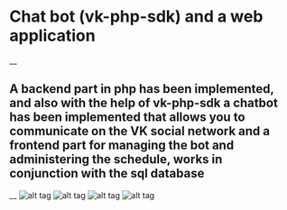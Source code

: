 # Сhat bot (vk-php-sdk) and a web application
__
## A backend part in php has been implemented, and also with the help of vk-php-sdk a chatbot has been implemented that allows you to communicate on the VK social network and a frontend part for managing the bot and administering the schedule, works in conjunction with the sql database
__
![alt tag](https://github.com/Gi3a/bot-vk_php-timetable/blob/master/1.jpg)
![alt tag](https://github.com/Gi3a/bot-vk_php-timetable/blob/master/2.jpg)
![alt tag](https://github.com/Gi3a/bot-vk_php-timetable/blob/master/3.jpg)
![alt tag](https://github.com/Gi3a/bot-vk_php-timetable/blob/master/4.jpg)

